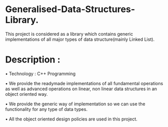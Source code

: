 # Generalised-Data-Structures-Library.
This project is considered as a library which contains generic implementations of all major types of data structure(mainly Linked List). 

# Description : 

• Technology : C++ Programming

• We provide the readymade implementations of all fundamental operations as well as advanced operations on linear, non linear data structures in an object oriented way. 

• We provide the generic way of implementation so we can use the functionality for any type of data types. 

• All the object oriented design policies are used in this project. 
